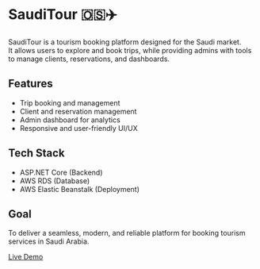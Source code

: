 # SaudiTour 🇴🇸✈️

SaudiTour is a tourism booking platform designed for the Saudi market.  
It allows users to explore and book trips, while providing admins with tools to manage clients, reservations, and dashboards.  

## Features
- Trip booking and management  
- Client and reservation management  
- Admin dashboard for analytics  
- Responsive and user-friendly UI/UX  

## Tech Stack
- ASP.NET Core (Backend)  
- AWS RDS (Database)  
- AWS Elastic Beanstalk (Deployment)  

## Goal
To deliver a seamless, modern, and reliable platform for booking tourism services in Saudi Arabia.

 [Live Demo](https://drive.google.com/file/d/1zkxOr_6EBoJfcKhJ3Ij0Qsjaad4FHNmd/view?usp=drive_link)
